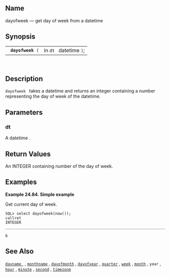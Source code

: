 <div>

<div>

</div>

<div>

## Name

dayofweek — get day of week from a datetime

</div>

<div>

## Synopsis

<div>

|                        |                        |
|------------------------|------------------------|
| ` `**`dayofweek`**` (` | in `dt ` datetime `)`; |

<div>

 

</div>

</div>

</div>

<div>

## Description

`dayofweek ` takes a <span class="type">datetime </span> and returns an
<span class="type">integer </span> containing a number representing the
day of week of the datetime.

</div>

<div>

## Parameters

<div>

### dt

A <span class="type">datetime </span> .

</div>

</div>

<div>

## Return Values

An <span class="type">INTEGER </span> containing number of the day of
week.

</div>

<div>

## Examples

<div>

**Example 24.84. Simple example**

<div>

Get current day of week.

``` screen
SQL> select dayofweek(now());
callret
INTEGER
_______________________________________________________________________________

6
```

</div>

</div>

  

</div>

<div>

## See Also

<a href="fn_dayname.html" class="link" title="dayname"><code
class="function">dayname </code></a> ,
<a href="fn_monthname.html" class="link" title="monthname"><code
class="function">monthname</code></a> ,
<a href="fn_dayofmonth.html" class="link" title="dayofmonth"><code
class="function">dayofmonth</code></a> ,
<a href="fn_dayofyear.html" class="link" title="dayofyear"><code
class="function">dayofyear</code></a> ,
<a href="fn_quarter.html" class="link" title="quarter"><code
class="function">quarter</code></a> ,
<a href="fn_week.html" class="link" title="week"><code
class="function">week</code></a> ,
<a href="fn_month.html" class="link" title="month"><code
class="function">month</code></a> , `year` ,
<a href="fn_hour.html" class="link" title="hour"><code
class="function">hour</code></a> ,
<a href="fn_minute.html" class="link" title="minute"><code
class="function">minute</code></a> ,
<a href="fn_second.html" class="link" title="second"><code
class="function">second</code></a> ,
<a href="fn_timezone.html" class="link" title="timezone"><code
class="function">timezone</code></a>

</div>

</div>
